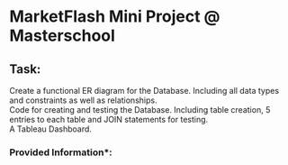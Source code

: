 # MarketFlash Mini Project @ Masterschool

## Task:  
Create a functional ER diagram for the Database. Including all data types and constraints as well as relationships.  
Code for creating and testing the Database. Including table creation, 5 entries to each table and JOIN statements for testing.  
A Tableau Dashboard.  

### Provided Information*:  
[]()
